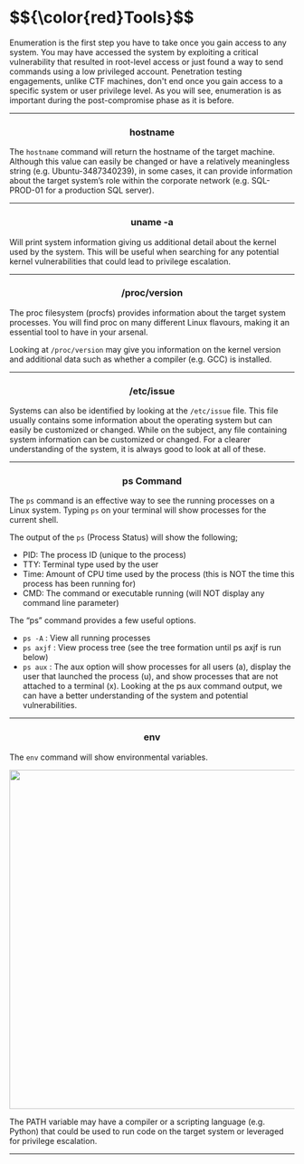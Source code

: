 <h1>$${\color{red}Tools}$$</h1>

Enumeration is the first step you have to take once you gain access to any system. You may have accessed the system by exploiting a critical vulnerability that resulted in root-level access or just found a way to send commands using a low privileged account. Penetration testing engagements, unlike CTF machines, don't end once you gain access to a specific system or user privilege level. As you will see, enumeration is as important during the post-compromise phase as it is before.

**************


<h3 align="center">hostname</h3>

The ```hostname``` command will return the hostname of the target machine. Although this value can easily be changed or have a relatively meaningless string (e.g. Ubuntu-3487340239), in some cases, it can provide information about the target system’s role within the corporate network (e.g. SQL-PROD-01 for a production SQL server).

**********

<h3 align="center">uname -a</h3>

Will print system information giving us additional detail about the kernel used by the system. This will be useful when searching for any potential kernel vulnerabilities that could lead to privilege escalation.

*********

<h3 align="center">/proc/version</h3>

The proc filesystem (procfs) provides information about the target system processes. You will find proc on many different Linux flavours, making it an essential tool to have in your arsenal.

Looking at ```/proc/version``` may give you information on the kernel version and additional data such as whether a compiler (e.g. GCC) is installed.

*******

<h3 align="center">/etc/issue</h3>

Systems can also be identified by looking at the ```/etc/issue``` file. This file usually contains some information about the operating system but can easily be customized or changed. While on the subject, any file containing system information can be customized or changed. For a clearer understanding of the system, it is always good to look at all of these.

******

<h3 align="center">ps Command</h3>

The ```ps``` command is an effective way to see the running processes on a Linux system. Typing ```ps``` on your terminal will show processes for the current shell.

The output of the ```ps``` (Process Status) will show the following;

  * PID: The process ID (unique to the process)
  * TTY: Terminal type used by the user
  * Time: Amount of CPU time used by the process (this is NOT the time this process has been running for)
  * CMD: The command or executable running (will NOT display any command line parameter)

The “ps” command provides a few useful options.

 * ```ps -A``` : View all running processes
 * ```ps axjf``` : View process tree (see the tree formation until ps axjf is run below)
 * ```ps aux``` : The aux option will show processes for all users (a), display the user that launched the process (u), and show processes that are not attached to a terminal (x). Looking at the ps aux command output, we can have a better understanding of the system and potential vulnerabilities.

********

<h3 align="center">env</h3>

The ```env``` command will show environmental variables.

<p align="center">
<img src="https://github.com/4bo4yman/Privilege-Escalation/assets/156849852/e6ad7516-0c30-4598-9265-dc1a33cd1c71" height="600px">
</p>

The PATH variable may have a compiler or a scripting language (e.g. Python) that could be used to run code on the target system or leveraged for privilege escalation.

**********


